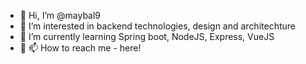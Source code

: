 - 👋 Hi, I’m @maybal9
- 👀 I’m interested in backend technologies, design and architechture
- 🌱 I’m currently learning Spring boot, NodeJS, Express, VueJS
- 💞️ 📫 How to reach me - here!

<!---
maybal9/maybal9 is a ✨ special ✨ repository because its `README.md` (this file) appears on your GitHub profile.
You can click the Preview link to take a look at your changes.
--->
